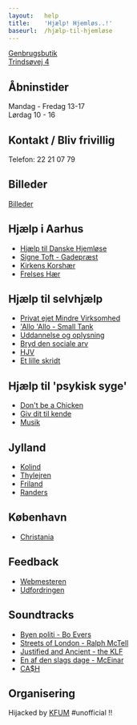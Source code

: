 ```yaml
---
layout:   help
title:    'Hjælp! Hjemløs..!'
baseurl:  /hjælp-til-hjemløse
---
```


[Genbrugsbutik](http://hjælptilhjemløse.dk)  
[Trindsøvej 4](https://www.google.com/maps/place/Trindsøvej+4,+8000+Aarhus/@56.1539285,10.1789742,17z/data=!3m1!4b1!4m6!3m5!1s0x464c3feff8a0022b:0xc136e63f870e349b!8m2!3d56.1539255!4d10.1811629!16s%2Fg%2F11c5jv9z1w)  

Åbninstider
----
Mandag - Fredag 13-17  
Lørdag 10 - 16

Kontakt / Bliv frivillig
----
Telefon: 22 21 07 79  

Billeder
----
[Billeder](billeder)

Hjælp i Aarhus
----
- [Hjælp til Danske Hjemløse](https://www.facebook.com/groups/425487298105126)
- [Signe Toft - Gadepræst](https://www.facebook.com/signe.toft.54)
- [Kirkens Korshær](https://kirkenskorshaer.dk/aarhus)
- [Frelses Hær](https://www.frelsenshaer.dk/hjaelp/vaeresteder/)

Hjælp til selvhjælp
----
- [Privat ejet Mindre Virksomhed](https://virksomhedsguiden.dk/content/ydelser/vaelg-virksomhedsform/)
- ['Allo 'Allo - Small Tank](https://youtu.be/Im9xsytmuDk)
- [Uddannelse og oplysning](https://youtu.be/0fxzMP-3YD4)
- [Bryd den sociale arv](https://youtu.be/7YkDmDJthhg)
- [HJV](https://www.hjv.dk/Sider/default.aspx)
- [Et lille skridt](https://youtu.be/060A15ELz00)

Hjælp til 'psykisk syge'
----
- [Don't be a Chicken](https://youtu.be/DTP9__vi3d4)
- [Giv dit til kende](https://youtu.be/iAtvnhwxOpM)
- [Musik](https://kafekolindmusikprojekt.dk)

Jylland
----
- [Kolind](https://www.facebook.com/kafekolind/)
- [Thylejren](https://www.facebook.com/groups/1696465363914014)
- [Friland](https://www.facebook.com/groups/1696465363914014)
- [Randers](https://www.randers.dk/borger/socialt/socialt-udsatte/vaeresteder/)

København
----
- [Christania](https://www.christiania.org)

Feedback
----
- [Webmesteren](webmester)
- [Udfordringen](https://udfordringen.dk)

Soundtracks
----
- [Byen politi - Bo Evers](https://youtu.be/5wfDkpbd4hk)
- [Streets of London - Ralph McTell](https://youtu.be/DiWomXklfv8)
- [Justified and Ancient - the KLF](https://youtu.be/-_O2BCoo-C8)
- [En af den slags dage - McEinar](https://youtu.be/2XKPF7D5wg0)
- [CA$H](https://youtu.be/oDd32K-mOVw)

Organisering
----
Hijacked by [KFUM](https://kfum.se) #unofficial !!

